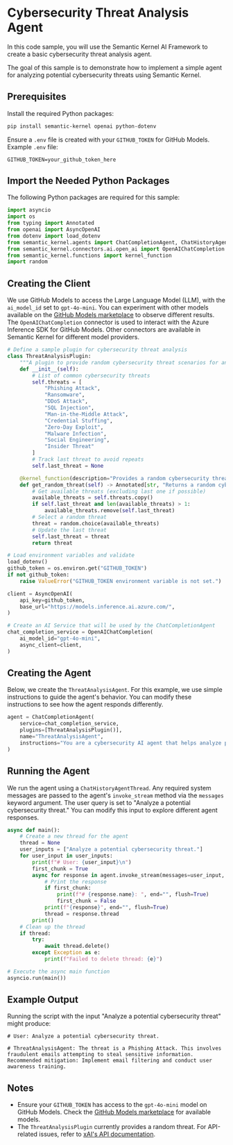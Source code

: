 # Cybersecurity Threat Analysis Agent

In this code sample, you will use the Semantic Kernel AI Framework to create a basic cybersecurity threat analysis agent.

The goal of this sample is to demonstrate how to implement a simple agent for analyzing potential cybersecurity threats using Semantic Kernel.

## Prerequisites
Install the required Python packages:
```bash
pip install semantic-kernel openai python-dotenv
```
Ensure a `.env` file is created with your `GITHUB_TOKEN` for GitHub Models. Example `.env` file:
```plaintext
GITHUB_TOKEN=your_github_token_here
```

## Import the Needed Python Packages
The following Python packages are required for this sample:
```python
import asyncio
import os
from typing import Annotated
from openai import AsyncOpenAI
from dotenv import load_dotenv
from semantic_kernel.agents import ChatCompletionAgent, ChatHistoryAgentThread
from semantic_kernel.connectors.ai.open_ai import OpenAIChatCompletion
from semantic_kernel.functions import kernel_function
import random
```

## Creating the Client
We use GitHub Models to access the Large Language Model (LLM), with the `ai_model_id` set to `gpt-4o-mini`. You can experiment with other models available on the [GitHub Models marketplace](https://github.com/marketplace/models) to observe different results. The `OpenAIChatCompletion` connector is used to interact with the Azure Inference SDK for GitHub Models. Other connectors are available in Semantic Kernel for different model providers.

```python
# Define a sample plugin for cybersecurity threat analysis
class ThreatAnalysisPlugin:
    """A plugin to provide random cybersecurity threat scenarios for analysis."""
    def __init__(self):
        # List of common cybersecurity threats
        self.threats = [
            "Phishing Attack",
            "Ransomware",
            "DDoS Attack",
            "SQL Injection",
            "Man-in-the-Middle Attack",
            "Credential Stuffing",
            "Zero-Day Exploit",
            "Malware Infection",
            "Social Engineering",
            "Insider Threat"
        ]
        # Track last threat to avoid repeats
        self.last_threat = None

    @kernel_function(description="Provides a random cybersecurity threat scenario.")
    def get_random_threat(self) -> Annotated[str, "Returns a random cybersecurity threat scenario."]:
        # Get available threats (excluding last one if possible)
        available_threats = self.threats.copy()
        if self.last_threat and len(available_threats) > 1:
            available_threats.remove(self.last_threat)
        # Select a random threat
        threat = random.choice(available_threats)
        # Update the last threat
        self.last_threat = threat
        return threat

# Load environment variables and validate
load_dotenv()
github_token = os.environ.get("GITHUB_TOKEN")
if not github_token:
    raise ValueError("GITHUB_TOKEN environment variable is not set.")

client = AsyncOpenAI(
    api_key=github_token,
    base_url="https://models.inference.ai.azure.com/",
)

# Create an AI Service that will be used by the ChatCompletionAgent
chat_completion_service = OpenAIChatCompletion(
    ai_model_id="gpt-4o-mini",
    async_client=client,
)
```

## Creating the Agent
Below, we create the `ThreatAnalysisAgent`. For this example, we use simple instructions to guide the agent's behavior. You can modify these instructions to see how the agent responds differently.

```python
agent = ChatCompletionAgent(
    service=chat_completion_service,
    plugins=[ThreatAnalysisPlugin()],
    name="ThreatAnalysisAgent",
    instructions="You are a cybersecurity AI agent that helps analyze potential threats and provides mitigation strategies.",
)
```

## Running the Agent
We run the agent using a `ChatHistoryAgentThread`. Any required system messages are passed to the agent's `invoke_stream` method via the `messages` keyword argument. The user query is set to "Analyze a potential cybersecurity threat." You can modify this input to explore different agent responses.

```python
async def main():
    # Create a new thread for the agent
    thread = None
    user_inputs = ["Analyze a potential cybersecurity threat."]
    for user_input in user_inputs:
        print(f"# User: {user_input}\n")
        first_chunk = True
        async for response in agent.invoke_stream(messages=user_input, thread=thread):
            # Print the response
            if first_chunk:
                print(f"# {response.name}: ", end="", flush=True)
                first_chunk = False
            print(f"{response}", end="", flush=True)
            thread = response.thread
        print()
    # Clean up the thread
    if thread:
        try:
            await thread.delete()
        except Exception as e:
            print(f"Failed to delete thread: {e}")

# Execute the async main function
asyncio.run(main())
```

## Example Output
Running the script with the input "Analyze a potential cybersecurity threat" might produce:
```
# User: Analyze a potential cybersecurity threat.

# ThreatAnalysisAgent: The threat is a Phishing Attack. This involves fraudulent emails attempting to steal sensitive information. Recommended mitigation: Implement email filtering and conduct user awareness training.
```

## Notes
- Ensure your `GITHUB_TOKEN` has access to the `gpt-4o-mini` model on GitHub Models. Check the [GitHub Models marketplace](https://github.com/marketplace/models) for available models.
- The `ThreatAnalysisPlugin` currently provides a random threat. For API-related issues, refer to [xAI's API documentation](https://x.ai/api).